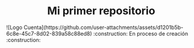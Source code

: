 <h1 align="center"> Mi primer repositorio </h1>
![Logo Cuenta](https://github.com/user-attachments/assets/d1201b5b-6c8e-45c7-8d02-839a58c88ed8)
:construction: En proceso de creación :construction:
